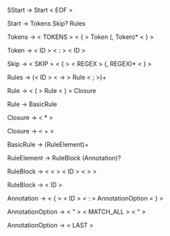 SStart -> Start < EOF > 

Start -> Tokens Skip? Rules

Tokens -> < TOKENS > < { > Token (, Token)* < } >

Token -> < ID > < : > < ID >

Skip -> < SKIP > < { > < REGEX > (, REGEX)* < } >

Rules -> (< ID > < -> > Rule < ; >)+

Rule -> < ( > Rule < ) > Closure

Rule -> BasicRule

Closure -> < * >

Closure -> < + >

BasicRule -> (RuleElement)+

RuleElement -> RuleBlock (Annotation)?

RuleBlock -> < < > < ID > < > >

RuleBlock -> < ID >

Annotation -> < { > < ID > < : > AnnotationOption < } >

AnnotationOption -> < " > < MATCH_ALL > < " >

AnnotationOption -> < LAST >